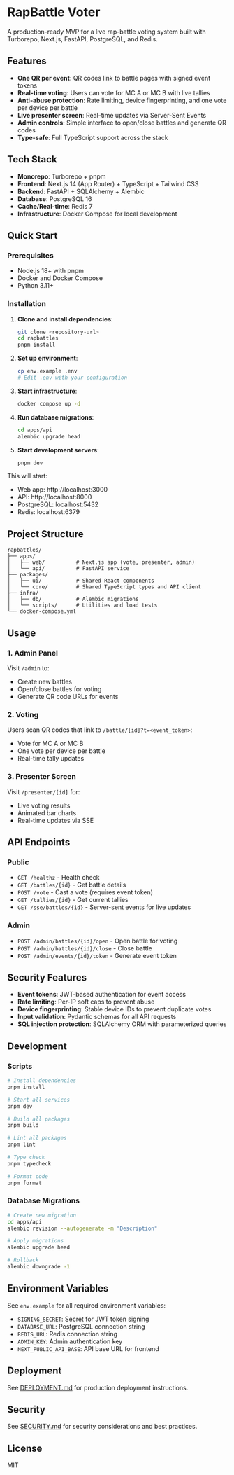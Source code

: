 # RapBattle Voter

A production-ready MVP for a live rap-battle voting system built with Turborepo, Next.js, FastAPI, PostgreSQL, and Redis.

## Features

- **One QR per event**: QR codes link to battle pages with signed event tokens
- **Real-time voting**: Users can vote for MC A or MC B with live tallies
- **Anti-abuse protection**: Rate limiting, device fingerprinting, and one vote per device per battle
- **Live presenter screen**: Real-time updates via Server-Sent Events
- **Admin controls**: Simple interface to open/close battles and generate QR codes
- **Type-safe**: Full TypeScript support across the stack

## Tech Stack

- **Monorepo**: Turborepo + pnpm
- **Frontend**: Next.js 14 (App Router) + TypeScript + Tailwind CSS
- **Backend**: FastAPI + SQLAlchemy + Alembic
- **Database**: PostgreSQL 16
- **Cache/Real-time**: Redis 7
- **Infrastructure**: Docker Compose for local development

## Quick Start

### Prerequisites

- Node.js 18+ with pnpm
- Docker and Docker Compose
- Python 3.11+

### Installation

1. **Clone and install dependencies**:
   ```bash
   git clone <repository-url>
   cd rapbattles
   pnpm install
   ```

2. **Set up environment**:
   ```bash
   cp env.example .env
   # Edit .env with your configuration
   ```

3. **Start infrastructure**:
   ```bash
   docker compose up -d
   ```

4. **Run database migrations**:
   ```bash
   cd apps/api
   alembic upgrade head
   ```

5. **Start development servers**:
   ```bash
   pnpm dev
   ```

This will start:
- Web app: http://localhost:3000
- API: http://localhost:8000
- PostgreSQL: localhost:5432
- Redis: localhost:6379

## Project Structure

```
rapbattles/
├── apps/
│   ├── web/          # Next.js app (vote, presenter, admin)
│   └── api/          # FastAPI service
├── packages/
│   ├── ui/           # Shared React components
│   └── core/         # Shared TypeScript types and API client
├── infra/
│   ├── db/           # Alembic migrations
│   └── scripts/      # Utilities and load tests
└── docker-compose.yml
```

## Usage

### 1. Admin Panel

Visit `/admin` to:
- Create new battles
- Open/close battles for voting
- Generate QR code URLs for events

### 2. Voting

Users scan QR codes that link to `/battle/[id]?t=<event_token>`:
- Vote for MC A or MC B
- One vote per device per battle
- Real-time tally updates

### 3. Presenter Screen

Visit `/presenter/[id]` for:
- Live voting results
- Animated bar charts
- Real-time updates via SSE

## API Endpoints

### Public
- `GET /healthz` - Health check
- `GET /battles/{id}` - Get battle details
- `POST /vote` - Cast a vote (requires event token)
- `GET /tallies/{id}` - Get current tallies
- `GET /sse/battles/{id}` - Server-sent events for live updates

### Admin
- `POST /admin/battles/{id}/open` - Open battle for voting
- `POST /admin/battles/{id}/close` - Close battle
- `POST /admin/events/{id}/token` - Generate event token

## Security Features

- **Event tokens**: JWT-based authentication for event access
- **Rate limiting**: Per-IP soft caps to prevent abuse
- **Device fingerprinting**: Stable device IDs to prevent duplicate votes
- **Input validation**: Pydantic schemas for all API requests
- **SQL injection protection**: SQLAlchemy ORM with parameterized queries

## Development

### Scripts

```bash
# Install dependencies
pnpm install

# Start all services
pnpm dev

# Build all packages
pnpm build

# Lint all packages
pnpm lint

# Type check
pnpm typecheck

# Format code
pnpm format
```

### Database Migrations

```bash
# Create new migration
cd apps/api
alembic revision --autogenerate -m "Description"

# Apply migrations
alembic upgrade head

# Rollback
alembic downgrade -1
```

## Environment Variables

See `env.example` for all required environment variables:

- `SIGNING_SECRET`: Secret for JWT token signing
- `DATABASE_URL`: PostgreSQL connection string
- `REDIS_URL`: Redis connection string
- `ADMIN_KEY`: Admin authentication key
- `NEXT_PUBLIC_API_BASE`: API base URL for frontend

## Deployment

See [DEPLOYMENT.md](./DEPLOYMENT.md) for production deployment instructions.

## Security

See [SECURITY.md](./SECURITY.md) for security considerations and best practices.

## License

MIT
